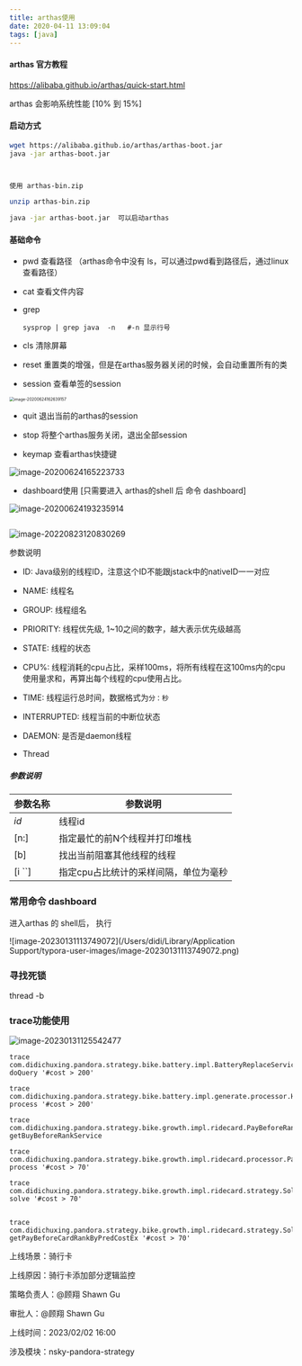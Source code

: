 ```yaml
---
title: arthas使用
date: 2020-04-11 13:09:04
tags: [java]
---
```


####  arthas 官方教程

https://alibaba.github.io/arthas/quick-start.html



arthas 会影响系统性能 [10% 到 15%]



#### 启动方式

```bash
wget https://alibaba.github.io/arthas/arthas-boot.jar
java -jar arthas-boot.jar



使用 arthas-bin.zip

unzip arthas-bin.zip

java -jar arthas-boot.jar  可以启动arthas
```





#### 基础命令

- pwd  查看路径 （arthas命令中没有 ls，可以通过pwd看到路径后，通过linux查看路径）
- cat    查看文件内容

- grep      

  ```
  sysprop | grep java  -n   #-n 显示行号
  ```

  

- cls   清除屏幕
- reset  重置类的增强，但是在arthas服务器关闭的时候，会自动重置所有的类
- session  查看单签的session

<img src="http://guxiangflyimagebucket.oss-cn-beijing.aliyuncs.com/img/image-20200624162639157.png" alt="image-20200624162639157" style="zoom:50%;" />

- quit   退出当前的arthas的session
- stop  将整个arthas服务关闭，退出全部session



- keymap   查看arthas快捷键

![image-20200624165223733](http://guxiangflyimagebucket.oss-cn-beijing.aliyuncs.com/img/image-20200624165223733.png)





- dashboard使用 [只需要进入 arthas的shell 后  命令 dashboard]

![image-20200624193235914](http://guxiangflyimagebucket.oss-cn-beijing.aliyuncs.com/img/image-20200624193235914.png)

```

```

![image-20220823120830269](http://guxiangflyimagebucket.oss-cn-beijing.aliyuncs.com/img/image-20220823120830269.png)

参数说明

- ID: Java级别的线程ID，注意这个ID不能跟jstack中的nativeID一一对应
- NAME: 线程名
- GROUP: 线程组名
- PRIORITY: 线程优先级, 1~10之间的数字，越大表示优先级越高
- STATE: 线程的状态
- CPU%: 线程消耗的cpu占比，采样100ms，将所有线程在这100ms内的cpu使用量求和，再算出每个线程的cpu使用占比。
- TIME: 线程运行总时间，数据格式为`分：秒`
- INTERRUPTED: 线程当前的中断位状态
- DAEMON: 是否是daemon线程

- Thread

##### 参数说明

| 参数名称 | 参数说明                              |
| -------- | ------------------------------------- |
| *id*     | 线程id                                |
| [n:]     | 指定最忙的前N个线程并打印堆栈         |
| [b]      | 找出当前阻塞其他线程的线程            |
| [i ``]   | 指定cpu占比统计的采样间隔，单位为毫秒 |











### 常用命令 dashboard

进入arthas 的 shell后， 执行

![image-20230131113749072](/Users/didi/Library/Application Support/typora-user-images/image-20230131113749072.png)





### 寻找死锁

thread -b







### trace功能使用

![image-20230131125542477](http://guxiangflyimagebucket.oss-cn-beijing.aliyuncs.com/img/image-20230131125542477.png)



```
trace  com.didichuxing.pandora.strategy.bike.battery.impl.BatteryReplaceService  doQuery '#cost > 200'

trace  com.didichuxing.pandora.strategy.bike.battery.impl.generate.processor.HotSpotProcessor process '#cost > 200'

trace  com.didichuxing.pandora.strategy.bike.growth.impl.ridecard.PayBeforeRankStrategyServiceImpl  getBuyBeforeRankService

trace com.didichuxing.pandora.strategy.bike.growth.impl.ridecard.processor.PayBeforeRankProcessor process '#cost > 70'

trace com.didichuxing.pandora.strategy.bike.growth.impl.ridecard.strategy.SolvePayBeforeRankStrategy solve '#cost > 70'


trace com.didichuxing.pandora.strategy.bike.growth.impl.ridecard.strategy.SolvePayBeforeRankStrategy getPayBeforeCardRankByPredCostEx '#cost > 70'
```





上线场景：骑行卡

上线原因：骑行卡添加部分逻辑监控

策略负责人：@顾翔 Shawn Gu 

 审批人：@顾翔 Shawn Gu 

上线时间：2023/02/02 16:00 

涉及模块：nsky-pandora-strategy

